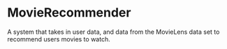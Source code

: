 # MovieRecommender
A system that takes in user data, and data from the MovieLens data set to recommend users movies to watch. 
